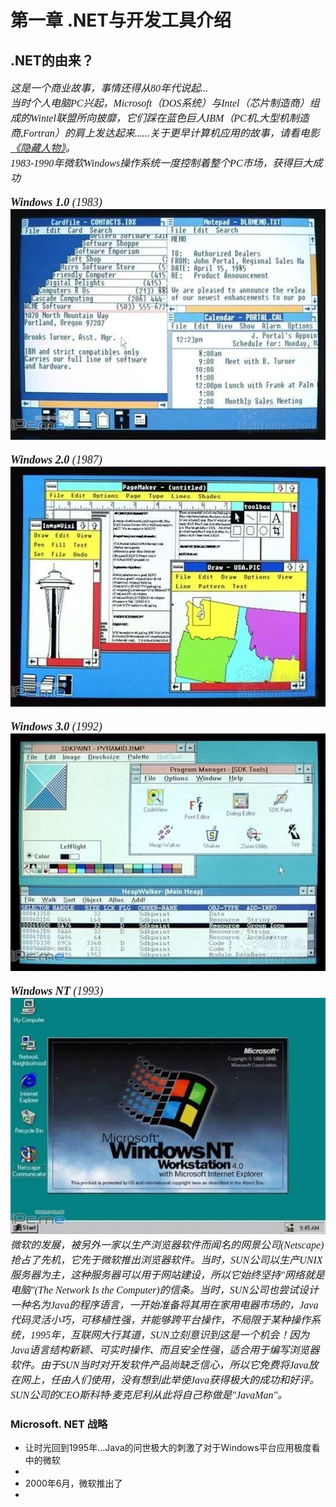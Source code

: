 # **第一章  .NET与开发工具介绍**

## **.NET的由来**？
<font size =3 face = "幼圆">*这是一个商业故事，事情还得从80年代说起...<br>
当时个人电脑PC兴起，Microsoft（DOS系统）与Intel（芯片制造商）组成的Wintel联盟所向披靡，它们踩在蓝色巨人IBM（PC机,大型机制造商,Fortran）的肩上发达起来......关于更早计算机应用的故事，请看电影[《隐藏人物》]。
<br>1983-1990年微软Windows操作系统一度控制着整个PC市场，获得巨大成功
 <br><br><font size =4> **Windows 1.0** (1983) </font> <br>![](./img/1.jpg) 
 <br><br><font size =4> **Windows 2.0** (1987) </font> <br>![](./img/2.jpg) 
 <br><br><font size =4> **Windows 3.0** (1992) </font> <br>![](./img/3.jpg) 
 <br><br><font size =4> **Windows NT** (1993)  </font> <br>![](./img/5.jpg) 
微软的发展，被另外一家以生产浏览器软件而闻名的网景公司(Netscape)抢占了先机，它先于微软推出浏览器软件。当时，SUN公司以生产UNIX服务器为主，这种服务器可以用于网站建设，所以它始终坚持"网络就是电脑"(The Network Is the Computer)的信条。当时，SUN公司也尝试设计一种名为Java的程序语言，一开始准备将其用在家用电器市场的，Java代码灵活小巧，可移植性强，并能够跨平台操作，不局限于某种操作系统，1995年，互联网大行其道，SUN立刻意识到这是一个机会！因为Java语言结构新颖、可实时操作、而且安全性强，适合用于编写浏览器软件。由于SUN当时对开发软件产品尚缺乏信心，所以它免费将Java放在网上，任由人们使用，没有想到此举使Java获得极大的成功和好评。SUN公司的CEO斯科特·麦克尼利从此将自己称做是"JavaMan"。*</font>

### Microsoft. NET 战略
* 让时光回到1995年...Java的问世极大的刺激了对于Windows平台应用极度看中的微软
* 
* 2000年6月，微软推出了
* 


<!-- 下面是本文档中用到的链接 --->
[《隐藏人物》]: https://baike.baidu.com/item/%E9%9A%90%E8%97%8F%E4%BA%BA%E7%89%A9/2454257?fr=aladdin